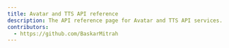 ```yaml
---
title: Avatar and TTS API reference
description: The API reference page for Avatar and TTS API services.
contributors:
  - https://github.com/BaskarMitrah
---
```


<RedoclyAPIBlock src="/audio-video-firefly-services/openapi/audio-video-api.json" scrollYOffset={64} generateCodeSamples="languages: [{lang: 'curl'}]" />
